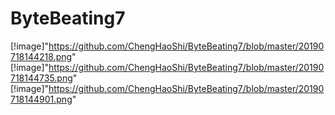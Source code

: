 # ByteBeating7
[!image]"https://github.com/ChengHaoShi/ByteBeating7/blob/master/20190718144218.png"
[!image]"https://github.com/ChengHaoShi/ByteBeating7/blob/master/20190718144735.png"
[!image]"https://github.com/ChengHaoShi/ByteBeating7/blob/master/20190718144901.png"
